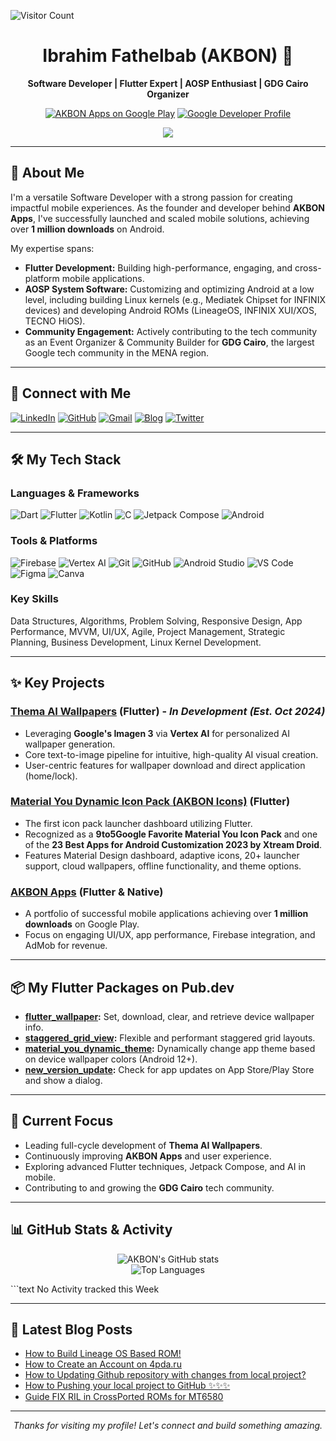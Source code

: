 ![Visitor Count](https://profile-counter.glitch.me/akb0n/count.svg)

<div align="center">
  <h1>Ibrahim Fathelbab (AKBON) 👋</h1>
  <p>
    <strong>Software Developer | Flutter Expert | AOSP Enthusiast | GDG Cairo Organizer</strong>
  </p>
  <p>
    <a href="https://play.google.com/store/apps/developer?id=AKBON"><img src="https://img.shields.io/badge/Google_Play-AKBON_Apps-4CAF50?style=for-the-badge&logo=google-play&logoColor=white" alt="AKBON Apps on Google Play"></a>
    <a href="https://g.dev/AKBON"><img src="https://img.shields.io/badge/Google_Developers-g.dev/AKBON-4285F4?style=for-the-badge&logo=google&logoColor=white" alt="Google Developer Profile"></a>
  </p>
  <p>
    <img src="https://readme-typing-svg.herokuapp.com?font=monospace&color=00ADAD&size=22¢er=true&vCenter=true&lines=Versatile+Software+Developer;Flutter+AOSP+Expertise;1M%2B+App+Downloads;Community+Builder+@+GDG+Cairo">
  </p>
</div>

---

## 🚀 About Me

I'm a versatile Software Developer with a strong passion for creating impactful mobile experiences. As the founder and developer behind **AKBON Apps**, I've successfully launched and scaled mobile solutions, achieving over **1 million downloads** on Android.

My expertise spans:
*   **Flutter Development:** Building high-performance, engaging, and cross-platform mobile applications.
*   **AOSP System Software:** Customizing and optimizing Android at a low level, including building Linux kernels (e.g., Mediatek Chipset for INFINIX devices) and developing Android ROMs (LineageOS, INFINIX XUI/XOS, TECNO HiOS).
*   **Community Engagement:** Actively contributing to the tech community as an Event Organizer & Community Builder for **GDG Cairo**, the largest Google tech community in the MENA region.

---

## 🔗 Connect with Me

<p align="left">
  <a href="https://linkedin.com/in/akbon" target="_blank"><img src="https://img.shields.io/badge/LinkedIn-0077B5?style=for-the-badge&logo=linkedin&logoColor=white" alt="LinkedIn"></a>
  <a href="https://github.com/akb0n" target="_blank"><img src="https://img.shields.io/badge/GitHub-100000?style=for-the-badge&logo=github&logoColor=white" alt="GitHub"></a>
  <a href="mailto:akbon.business@gmail.com"><img src="https://img.shields.io/badge/Gmail-D14836?style=for-the-badge&logo=gmail&logoColor=white" alt="Gmail"></a>
  <a href="https://akb0n.blogspot.com" target="_blank"><img src="https://img.shields.io/badge/Blogspot-FF5722?style=for-the-badge&logo=blogger&logoColor=white" alt="Blog"></a>
  <a href="https://twitter.com/AKB0N" target="_blank"><img src="https://img.shields.io/badge/Twitter-1DA1F2?style=for-the-badge&logo=twitter&logoColor=white" alt="Twitter"></a>
  <!-- Add other relevant links like your g.dev or Play Store dev page if you wish -->
</p>

---

## 🛠️ My Tech Stack

### Languages & Frameworks
<p align="left">
  <img src="https://img.shields.io/badge/Dart-%230175C2.svg?style=for-the-badge&logo=dart&logoColor=white" alt="Dart">
  <img src="https://img.shields.io/badge/Flutter-%2302569B.svg?style=for-the-badge&logo=Flutter&logoColor=white" alt="Flutter">
  <img src="https://img.shields.io/badge/Kotlin-%237F52FF.svg?style=for-the-badge&logo=kotlin&logoColor=white" alt="Kotlin">
  <img src="https://img.shields.io/badge/C-%23A8B9CC.svg?style=for-the-badge&logo=c&logoColor=black" alt="C">
  <img src="https://img.shields.io/badge/Jetpack%20Compose-%234285F4.svg?style=for-the-badge&logo=jetpackcompose&logoColor=white" alt="Jetpack Compose">
  <img src="https://img.shields.io/badge/Android-%233DDC84.svg?style=for-the-badge&logo=android&logoColor=white" alt="Android">
</p>

### Tools & Platforms
<p align="left">
  <img src="https://img.shields.io/badge/Firebase-%23FFCA28.svg?style=for-the-badge&logo=firebase&logoColor=black" alt="Firebase">
  <img src="https://img.shields.io/badge/Google%20Cloud%20(Vertex%20AI)-%234285F4.svg?style=for-the-badge&logo=google-cloud&logoColor=white" alt="Vertex AI">
  <img src="https://img.shields.io/badge/Git-%23F05033.svg?style=for-the-badge&logo=git&logoColor=white" alt="Git">
  <img src="https://img.shields.io/badge/GitHub-%23121011.svg?style=for-the-badge&logo=github&logoColor=white" alt="GitHub">
  <img src="https://img.shields.io/badge/Android%20Studio-3DDC84.svg?style=for-the-badge&logo=android-studio&logoColor=white" alt="Android Studio">
  <img src="https://img.shields.io/badge/Visual%20Studio%20Code-007ACC.svg?style=for-the-badge&logo=visual-studio-code&logoColor=white" alt="VS Code">
  <img src="https://img.shields.io/badge/Figma-%23F24E1E.svg?style=for-the-badge&logo=figma&logoColor=white" alt="Figma">
  <img src="https://img.shields.io/badge/Canva-%2300C4CC.svg?style=for-the-badge&logo=Canva&logoColor=white" alt="Canva">
</p>

### Key Skills
Data Structures, Algorithms, Problem Solving, Responsive Design, App Performance, MVVM, UI/UX, Agile, Project Management, Strategic Planning, Business Development, Linux Kernel Development.

---

## ✨ Key Projects

### [Thema AI Wallpapers](https://play.google.com/store/apps/details?id=com.akbon.thema) (Flutter) - *In Development (Est. Oct 2024)*
*   Leveraging **Google's Imagen 3** via **Vertex AI** for personalized AI wallpaper generation.
*   Core text-to-image pipeline for intuitive, high-quality AI visual creation.
*   User-centric features for wallpaper download and direct application (home/lock).

### [Material You Dynamic Icon Pack (AKBON Icons)](https://play.google.com/store/apps/details?id=com.akbon.myd) (Flutter)
*   The first icon pack launcher dashboard utilizing Flutter.
*   Recognized as a **9to5Google Favorite Material You Icon Pack** and one of the **23 Best Apps for Android Customization 2023 by Xtream Droid**.
*   Features Material Design dashboard, adaptive icons, 20+ launcher support, cloud wallpapers, offline functionality, and theme options.

### [AKBON Apps](https://play.google.com/store/apps/developer?id=AKBON) (Flutter & Native)
*   A portfolio of successful mobile applications achieving over **1 million downloads** on Google Play.
*   Focus on engaging UI/UX, app performance, Firebase integration, and AdMob for revenue.

---

## 📦 My Flutter Packages on Pub.dev

*   **[flutter_wallpaper](https://pub.dev/packages/flutter_wallpaper):** Set, download, clear, and retrieve device wallpaper info.
*   **[staggered_grid_view](https://pub.dev/packages/staggered_grid_view):** Flexible and performant staggered grid layouts.
*   **[material_you_dynamic_theme](https://pub.dev/packages/material_you_dynamic_theme):** Dynamically change app theme based on device wallpaper colors (Android 12+).
*   **[new_version_update](https://pub.dev/packages/new_version_update):** Check for app updates on App Store/Play Store and show a dialog.

---

## 🔭 Current Focus

*   Leading full-cycle development of **Thema AI Wallpapers**.
*   Continuously improving **AKBON Apps** and user experience.
*   Exploring advanced Flutter techniques, Jetpack Compose, and AI in mobile.
*   Contributing to and growing the **GDG Cairo** tech community.

---

## 📊 GitHub Stats & Activity

<p align="center">
  <img src="https://github-readme-stats.vercel.app/api?username=akb0n" alt="AKBON's GitHub stats" />
  <br/>
  <img src="https://github-readme-stats.vercel.app/api/top-langs/?username=akb0n&layout=compact" alt="Top Languages" />
</p>
<!--START_SECTION:waka-->
```text
No Activity tracked this Week

<!--END_SECTION:waka-->
---

## 📕 Latest Blog Posts
<!-- BLOG-POST-LIST:START -->
- [How to Build Lineage OS Based ROM!](https://akb0n.blogspot.com/2020/01/how-to-build-lineage-os-based-rom.html)
- [How to Create an Account on 4pda.ru](https://akb0n.blogspot.com/2018/06/how-to-create-account-on-4pdaru.html)
- [How to Updating Github repository with changes from local project?](https://akb0n.blogspot.com/2018/06/how-to-updating-github-repository-with.html)
- [How to Pushing your local project to GitHub ✨✨✨](https://akb0n.blogspot.com/2018/06/how-to-pushing-your-local-project-to.html)
- [Guide FIX RIL in CrossPorted ROMs for MT6580](https://akb0n.blogspot.com/2017/11/guide-fix-ril-in-crossported-roms-for.html)
<!-- BLOG-POST-LIST:END -->

---

<p align="center">
  <em>Thanks for visiting my profile! Let's connect and build something amazing.</em>
</p>



```



